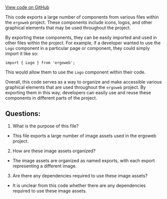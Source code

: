 [View code on GitHub](https://github.com/ergoplatform/ergoweb/components/icons/index.tsx)

This code exports a large number of components from various files within the `ergoweb` project. These components include icons, logos, and other graphical elements that may be used throughout the project. 

By exporting these components, they can be easily imported and used in other files within the project. For example, if a developer wanted to use the `Logo` component in a particular page or component, they could simply import it like so: 

```
import { Logo } from 'ergoweb';
```

This would allow them to use the `Logo` component within their code. 

Overall, this code serves as a way to organize and make accessible various graphical elements that are used throughout the `ergoweb` project. By exporting them in this way, developers can easily use and reuse these components in different parts of the project.
## Questions: 
 1. What is the purpose of this file?
- This file exports a large number of image assets used in the ergoweb project.

2. How are these image assets organized?
- The image assets are organized as named exports, with each export representing a different image.

3. Are there any dependencies required to use these image assets?
- It is unclear from this code whether there are any dependencies required to use these image assets.